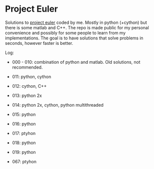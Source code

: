 # Project Euler
Solutions to [project euler](http://www.projecteuler.net) coded by me. Mostly in python (+cython) but there is some matlab and C++. The repo is made public for my personal convenience and possibly for some people to learn from my implementations. The goal is to have solutions that solve problems in seconds, however faster is better. 

Log:
* 000 - 010: combination of python and matlab. Old solutions, not recommended.
* 011: python, cython
* 012: cython, C++ 
* 013: python 2x
* 014: python 2x, cython, python multithreaded
* 015: python
* 016: python
* 017: ptyhon
* 018: python
* 019: python

* 067: ptyhon
